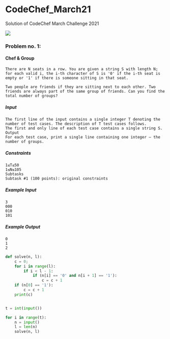 # CodeChef_March21
Solution of CodeChef March Challenge 2021


![](https://media.giphy.com/media/Wsju5zAb5kcOfxJV9i/giphy.gif)

### Problem no. 1: 
#### Chef & Group
``` 
There are N seats in a row. You are given a string S with length N; for each valid i, the i-th character of S is '0' if the i-th seat is empty or '1' if there is someone sitting in that seat.

Two people are friends if they are sitting next to each other. Two friends are always part of the same group of friends. Can you find the total number of groups?
```
##### Input
```
The first line of the input contains a single integer T denoting the number of test cases. The description of T test cases follows.
The first and only line of each test case contains a single string S.
Output
For each test case, print a single line containing one integer ― the number of groups.
```
##### Constraints
```
1≤T≤50
1≤N≤105
Subtasks
Subtask #1 (100 points): original constraints
```
##### Example Input
```
3
000
010
101
```
##### Example Output
```
0
1
2
```


```python
def solve(n, l):
	c = 0;
	for i in range(l):
		if i < l - 1:
			if (n[i] == '0' and n[i + 1] == '1'):
				c = c + 1
	if (n[0] == '1'):
		c = c + 1
	print(c)


t = int(input())

for i in range(t):
	n = input()
	l = len(n)
	solve(n, l)
```
